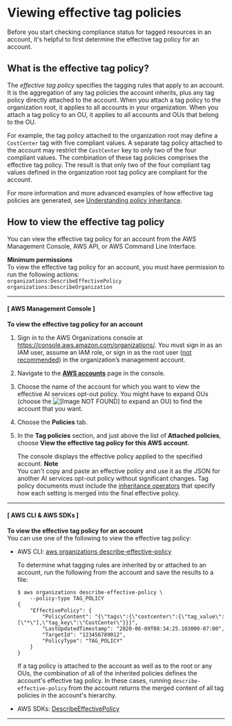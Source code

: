 # Viewing effective tag policies<a name="orgs_manage_policies_tag-policies-effective"></a>

Before you start checking compliance status for tagged resources in an account, it's helpful to first determine the effective tag policy for an account\.

## What is the effective tag policy?<a name="effective-tag-policy-defined"></a>

The *effective tag policy* specifies the tagging rules that apply to an account\. It is the aggregation of any tag policies the account inherits, plus any tag policy directly attached to the account\. When you attach a tag policy to the organization root, it applies to all accounts in your organization\. When you attach a tag policy to an OU, it applies to all accounts and OUs that belong to the OU\. 

For example, the tag policy attached to the organization root may define a `CostCenter` tag with five compliant values\. A separate tag policy attached to the account may restrict the `CostCenter` key to only two of the four compliant values\. The combination of these tag policies comprises the effective tag policy\. The result is that only two of the four compliant tag values defined in the organization root tag policy are compliant for the account\.

For more information and more advanced examples of how effective tag policies are generated, see [Understanding policy inheritance](orgs_manage_policies_inheritance.md)\.

## How to view the effective tag policy<a name="how-to-view-effective-tag-policy"></a>

You can view the effective tag policy for an account from the AWS Management Console, AWS API, or AWS Command Line Interface\.

**Minimum permissions**  
To view the effective tag policy for an account, you must have permission to run the following actions:  
`organizations:DescribeEffectivePolicy`
`organizations:DescribeOrganization`

------
#### [ AWS Management Console ]

**To view the effective tag policy for an account**

1. Sign in to the AWS Organizations console at [https://console\.aws\.amazon\.com/organizations/](https://console.aws.amazon.com/organizations/)\. You must sign in as an IAM user, assume an IAM role, or sign in as the root user \([not recommended](https://docs.aws.amazon.com/IAM/latest/UserGuide/best-practices.html#lock-away-credentials)\) in the organization’s management account\. 

1. Navigate to the **[AWS accounts](https://console.aws.amazon.com/organizations/home/accounts)** page in the console\.

1. Choose the name of the account for which you want to view the effective AI services opt\-out policy\. You might have to expand OUs \(choose the ![\[Image NOT FOUND\]](http://docs.aws.amazon.com/organizations/latest/userguide/images/console-expand.png) to expand an OU\) to find the account that you want\.

1. Choose the **Policies** tab\.

1. In the **Tag policies** section, and just above the list of **Attached policies**, choose **View the effective tag policy for this AWS account**\.

   The console displays the effective policy applied to the specified account\.
**Note**  
You can't copy and paste an effective policy and use it as the JSON for another AI services opt\-out policy without significant changes\. Tag policy documents must include the [inheritance operators](orgs_manage_policies_inheritance_mgmt.md#policy-operators) that specify how each setting is merged into the final effective policy\. 

------
#### [ AWS CLI & AWS SDKs ]

**To view the effective tag policy for an account**  
You can use one of the following to view the effective tag policy:
+ AWS CLI: [aws organizations describe\-effective\-policy](https://docs.aws.amazon.com/cli/latest/reference/organizations/describe-effective-policy.html)

  To determine what tagging rules are inherited by or attached to an account, run the following from the account and save the results to a file:

  ```
  $ aws organizations describe-effective-policy \
      --policy-type TAG_POLICY
  {
      "EffectivePolicy": {
          "PolicyContent": "{\"tags\":{\"costcenter\":{\"tag_value\":[\"*\"],\"tag_key\":\"CostCenter\"}}}",
          "LastUpdatedTimestamp": "2020-06-09T08:34:25.103000-07:00",
          "TargetId": "123456789012",
          "PolicyType": "TAG_POLICY"
      }
  }
  ```

  If a tag policy is attached to the account as well as to the root or any OUs, the combination of all of the inherited policies defines the account's effective tag policy\. In these cases, running `describe-effective-policy` from the account returns the merged content of all tag policies in the account's hierarchy\. 
+ AWS SDKs: [DescribeEffectivePolicy](https://docs.aws.amazon.com/organizations/latest/APIReference/API_DescribeEffectivePolicy.html)

------